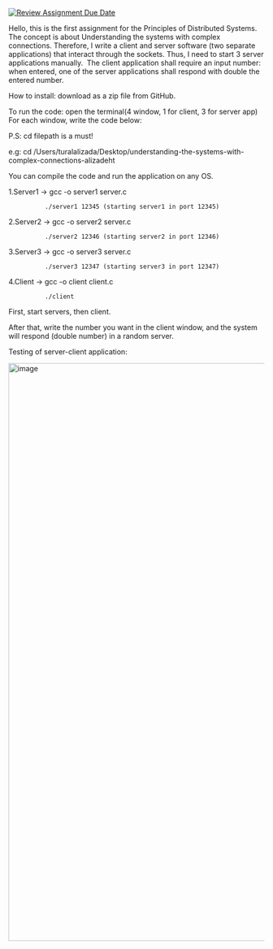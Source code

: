 [![Review Assignment Due Date](https://classroom.github.com/assets/deadline-readme-button-24ddc0f5d75046c5622901739e7c5dd533143b0c8e959d652212380cedb1ea36.svg)](https://classroom.github.com/a/Bp585G7b)

Hello, this is the first assignment for the Principles of Distributed Systems. The concept is about Understanding the systems with complex connections. Therefore, I write a client and server software (two separate applications) that interact through the sockets. Thus, I need to start 3 server applications manually.  The client application shall require an input number: when entered, one of the server applications  shall respond with double the entered number.

How to install: download as a zip file from GitHub.

To run the code: open the terminal(4 window, 1 for client, 3 for server app)
For each window, write the code below:

P.S: cd filepath is a must!

e.g: cd /Users/turalalizada/Desktop/understanding-the-systems-with-complex-connections-alizadeht

You can compile the code and run the application on any OS.

1.Server1 -> gcc -o server1 server.c

              ./server1 12345 (starting server1 in port 12345)
              
2.Server2 -> gcc -o server2 server.c

              ./server2 12346 (starting server2 in port 12346)
              
3.Server3 -> gcc -o server3 server.c

              ./server3 12347 (starting server3 in port 12347)
              
4.Client -> gcc -o client client.c

              ./client 
              
First, start servers, then client.

After that, write the number you want in the client window, and the system will respond (double number) in a random server.

Testing of server-client application:

<img width="1138" alt="image" src="https://github.com/ADA-GWU/understanding-the-systems-with-complex-connections-alizadeht/assets/78111301/d7fbb447-4dac-422e-8421-d83a5ece167e">



    
